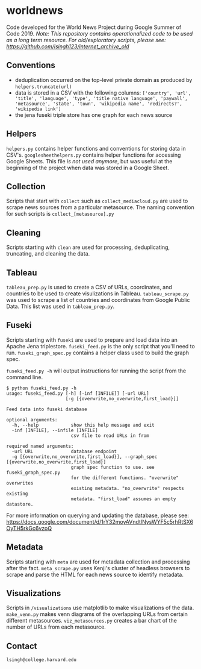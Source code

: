 # worldnews

Code developed for the World News Project during Google Summer of Code 2019.
*Note: This repository contains operationalized code to be used as a long term
resource. For old/exploratory scripts, please see: https://github.com/lsingh123/internet_archive_old*

## Conventions

- deduplication occurred on the top-level private domain as produced by `helpers.truncate(url)`
- data is stored in a CSV with the following columns: `['country', 'url', 'title', 'language', 'type', 'title native language', 'paywall', 'metasource', 'state', 'town', 'wikipedia name', 'redirects?', 'wikipedia link']` 
- the jena fuseki triple store has one graph for each news source

## Helpers

`helpers.py` contains helper functions and conventions for storing data in
CSV's. `googlesheethelpers.py` contains helper functions for accessing Google
Sheets. This file *is not used anymore*, but was useful at the beginning of the
project when data was stored in a Google Sheet.

## Collection

Scripts that start with `collect` such as `collect_mediacloud.py` are used to
scrape news sources from a particular metasource. The naming convention for such
scripts is `collect_[metasource].py`

## Cleaning

Scripts starting with `clean` are used for processing, deduplicating,
truncating, and cleaning the data.

## Tableau

`tableau_prep.py` is used to create a CSV of URLs, coordinates, and countries
to be used to create visulizations in Tableau. `tableau_scrape.py` was used to
scrape a list of countries and coordinates from Google Public Data. This list
was used in `tableau_prep.py`.

## Fuseki

Scripts starting with `fuseki` are used to prepare and load data into an Apache
Jena triplestore. `fuseki_feed.py` is the only script that you'll need to run.
`fuseki_graph_spec.py` contains a helper class used to build the graph spec.

`fuseki_feed.py -h` will output instructions for running the script from the
command line.

```
$ python fuseki_feed.py -h
usage: fuseki_feed.py [-h] [-inf [INFILE]] [-url URL]
                      [-g [{overwrite,no_overwrite,first_load}]]

Feed data into fuseki database

optional arguments:
  -h, --help            show this help message and exit
  -inf [INFILE], --infile [INFILE]
                        csv file to read URLs in from

required named arguments:
  -url URL              database endpoint
  -g [{overwrite,no_overwrite,first_load}], --graph_spec [{overwrite,no_overwrite,first_load}]
                        graph spec function to use. see fuseki_graph_spec.py
                        for the different functions. "overwrite" overwrites
                        existing metadata. "no_overwrite" respects existing
                        metadata. "first_load" assumes an empty datastore.
```

For more information on querying and updating the database, please
see: https://docs.google.com/document/d/1rY32moyAVndtINysWYF5c5rhRtSX6OyTH5rkGc6vzoQ

## Metadata

Scripts starting with `meta` are used for metadata collection and processing
after the fact. `meta_scrape.py` uses Kenji's cluster of headless browsers to
scrape and parse the HTML for each news source to identify metadata.

## Visualizations

Scripts in `/visualizations` use matplotlib to make visualizations of the data.
`make_venn.py` makes venn diagrams of the overlapping URLs from certain different
metasources. `viz_metasources.py` creates a bar chart of the number of URLs from
each metasource. 

## Contact

`lsingh@college.harvard.edu`
